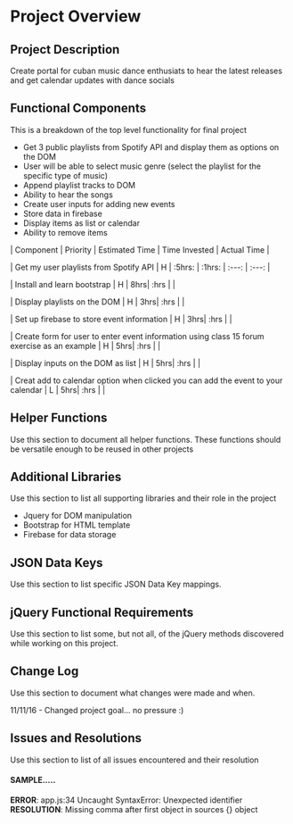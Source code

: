 # Project Overview

## Project Description

Create portal for cuban music dance enthusiats to hear the latest releases and get calendar updates with dance socials

## Functional Components 

This is a breakdown of the top level functionality for final project

* Get 3 public playlists from Spotify API and display them as options on the DOM
* User will be able to select music genre (select the playlist for the specific type of music)
* Append playlist tracks to DOM
* Ability to hear the songs
* Create user inputs for adding new events
* Store data in firebase
* Display items as list or calendar
* Ability to remove items


| Component | Priority | Estimated Time | Time Invested | Actual Time |

| Get my user playlists from Spotify API | H | :5hrs: |  :1hrs: | :---: | :---: |

| Install and learn bootstrap | H | 8hrs| :hrs |  |

| Display playlists on the DOM | H | 3hrs| :hrs |  |

| Set up firebase to store event information | H | 3hrs| :hrs |  |

| Create form for user to enter event information using class 15 forum exercise as an example | H | 5hrs| :hrs |  |

| Display inputs on the DOM as list | H | 5hrs| :hrs |  |

| Creat add to calendar option when clicked you can add the event to your calendar | L | 5hrs| :hrs |  |


## Helper Functions
Use this section to document all helper functions. These functions should be versatile enough to be reused in other projects

## Additional Libraries
 Use this section to list all supporting libraries and their role in the project

* Jquery for DOM manipulation
* Bootstrap for HTML template
* Firebase for data storage


## JSON Data Keys
 Use this section to list specific JSON Data Key mappings.  

## jQuery Functional Requirements
 Use this section to list some, but not all, of the jQuery methods discovered while working on this project.

## Change Log
 Use this section to document what changes were made and when.

11/11/16 - Changed project goal... no pressure :)


## Issues and Resolutions
 Use this section to list of all issues encountered and their resolution

#### SAMPLE.....
**ERROR**: app.js:34 Uncaught SyntaxError: Unexpected identifier                                
**RESOLUTION**: Missing comma after first object in sources {} object







